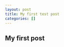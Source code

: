 ```yaml
---
layout: post
title: My first test post 
categories: []
---
```

## My first post 


<!-- 

## Title
![](/images/reverie-demo.png)
[RSS feed](https://en.wikipedia.org/wiki/RSS) 
-->


